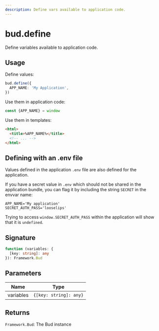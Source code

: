 ```yaml
---
description: Define vars available to application code.
---
```


# bud.define

Define variables available to application code.

## Usage

Define values:

```ts
bud.define({
  APP_NAME: 'My Application',
})
```

Use them in application code:

```ts
const {APP_NAME} = window
```

Use them in templates:

```html
<html>
  <title>%APP_NAME%</title>
  <!-- ... -->
</html>
```

## Defining with an .env file

Values defined in the application `.env` file are also defined for the application.

If you have a secret value in `.env` which should not be shared in the application bundle, you can flag it by including the string `SECRET` in the envvar name:

```env
APP_NAME='My application'
SECRET_AUTH_PASS='looselips'
```

Trying to access `window.SECRET_AUTH_PASS` within the application will show that it is `undefined`.

## Signature

```ts
function (variables: {
  [key: string]: any
}): Framework.Bud
```

## Parameters

| Name      | Type                   |
| --------- | ---------------------- |
| variables | `{[key: string]: any}` |

## Returns

`Framework.Bud`: The Bud instance
